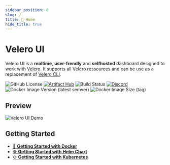 ```yaml
---
sidebar_position: 0
slug: /
title: 🏡 Home
hide_title: true
---
```


# Velero UI

Velero UI is a **realtime**, **user-frendly** and **selfhosted** dashboard designed to work with [Velero](https://velero.io/).
It supports all Velero ressources and can be use as a replacement of [Velero CLI](https://velero.io/docs/latest/velero-install/).

![GitHub License](https://img.shields.io/github/license/otwld/velero-ui)
[![Artifact Hub](https://img.shields.io/endpoint?url=https://artifacthub.io/badge/repository/velero-ui)](https://artifacthub.io/packages/helm/otwld/velero-ui)
![Build Status](https://github.com/otwld/velero-ui/actions/workflows/apps-cd.yml/badge.svg)
[![Discord](https://img.shields.io/badge/Discord-OTWLD-blue?logo=discord&logoColor=white)](https://discord.gg/U24mpqTynB)
![Docker Image Version (latest semver)](https://img.shields.io/docker/v/otwld/velero-ui?label=docker%20image)
![Docker Image Size (tag)](https://img.shields.io/docker/image-size/otwld/velero-ui/latest)

## Preview

![Velero UI Demo](/img/screenshots.gif)

## Getting Started

- [🐳 **Getting Started with Docker**](/getting-started/docker)
- [☸️ **Getting Started with Helm Chart**](/getting-started/helm)
- [⚙️ **Getting Started with Kubernetes**](/getting-started/kubernetes)
